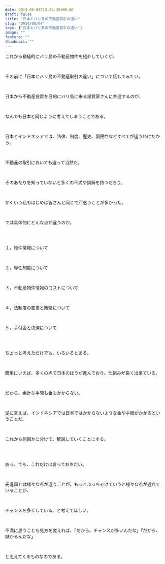 ```yaml
---
date: 2014-08-04T14:43:38+09:00
draft: false
title: "日本とバリ島の不動産取引の違い"
slug: "2014/08/04"
tags: ["日本とバリ島の不動産取引の違い"]
image: ""
feature: ""
thumbnail: ""
---
```

<p>これから積極的にバリ島の不動産物件を紹介していくが、</p><br/><p>その前に「日本とバリ島の不動産取引の違い」について話してみたい。</p><br/><p>日本から不動産投資を目的にバリ島に来る投資家さんに共通するのが、</p><br/><p>なんでも日本と同じように考えてしまうことである。</p><br/><p>日本とインドネシアでは、法律、制度、歴史、国民性などすべてが違うわけだから、</p><br/><p>不動産の取引においても違って当然だ。</p><br/><p>そのあたりを知っていないと多くの不満や誤解を持つだろう。</p><br/><p>かくいう私もはじめは皆さんと同じで戸惑うことが多かった。</p><br/><p>では具体的にどんな点が違うのか。</p><br/><br/><p>１，物件情報について</p><br/><p>２，専任制度について</p><br/><p>３，不動産物件情報のコストについて</p><br/><p>４，法制度の変更と賄賂について</p><br/><p>５，手付金と決済について</p><br/><br/><p>ちょっと考えただけでも、いろいろとある。</p><br/><p>簡単にいえば、多くの点で日本のほうが進んでおり、仕組みが良く出来ている。</p><br/><p>だから、余計な手間も金もかからない。</p><br/><p>逆に言えば、インドネシアでは日本ではかからないような金や手間がかかるということだ。</p><br/><p>これから何回かに分けて、解説していくことにする。</p><br/><br/><p>あっ、でも、これだけは言っておきたい。</p><br/><p>先進国とは様々な点が違うことが、もっとぶっちゃけていうと様々な点が遅れていることが、</p><br/><p>チャンスを多くしている、と考えてほしい。</p><br/><p>不満に思うことも見方を変えれば、「だから、チャンスが多いんだな」「だから、儲かるんだな」</p><br/><p>と思えてくるものなのである。</p><br/><br/><br/>

